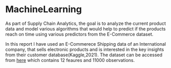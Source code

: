# MachineLearning
As part of Supply Chain Analytics, the goal is to analyze the current product data and  model various algorithms that would help to predict if the products reach on time using various predictors from the E-Commerce dataset.

In this report I have used an E-Commerece Shipping data of an International company, that sells electronic products and is interested in the key insights from their customer database(Kaggle,2021). 
The dataset can be accessed from [here](https://www.kaggle.com/prachi13/customer-analytics) which contains 12 feaures and 11000 observations.<br>
